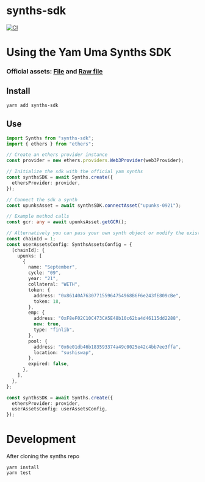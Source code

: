# synths-sdk

[![CI](https://github.com/yam-finance/synths-sdk/actions/workflows/main.yml/badge.svg)](https://github.com/yam-finance/synths-sdk/actions/workflows/main.yml)

# Using the Yam Uma Synths SDK

### **Official assets:** [File](https://github.com/yam-finance/synths-sdk/blob/master/src/assets.json) and [Raw file](https://raw.githubusercontent.com/yam-finance/synths-sdk/master/src/assets.json)

## Install

```
yarn add synths-sdk
```

## Use

```ts
import Synths from "synths-sdk";
import { ethers } from "ethers";

// Create an ethers provider instance
const provider = new ethers.providers.Web3Provider(web3Provider);

// Initialize the sdk with the official yam synths
const synthsSDK = await Synths.create({
  ethersProvider: provider,
});

// Connect the sdk a synth
const upunksAsset = await synthsSDK.connectAsset("upunks-0921");

// Example method calls
const gcr: any = await upunksAsset.getGCR();

// Alternatively you can pass your own synth object or modify the existing synths for a local test network deployment
const chainId = 1;
const userAssetsConfig: SynthsAssetsConfig = {
  [chainId]: {
    upunks: [
      {
        name: "September",
        cycle: "09",
        year: "21",
        collateral: "WETH",
        token: {
          address: "0x86140A763077155964754968B6F6e243fE809cBe",
          token: 18,
        },
        emp: {
          address: "0xF8eF02C10C473CA5E48b10c62ba4d46115dd2288",
          new: true,
          type: "finlib",
        },
        pool: {
          address: "0x6e01db46b183593374a49c0025e42c4bb7ee3ffa",
          location: "sushiswap",
        },
        expired: false,
      },
    ],
  },
};

const synthsSDK = await Synths.create({
  ethersProvider: provider,
  userAssetsConfig: userAssetsConfig,
});
```

# Development

After cloning the synths repo

```
yarn install
yarn test
```
